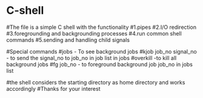 # C-shell
#The file is a simple C shell with the functionality 
#1.pipes 
#2.I/O redirection
#3.foregrounding and backgrounding processes
#4.run common shell commands
#5.sending and handling child signals

#Special commands 
#jobs - To see background jobs
#kjob job_no signal_no - to send the signal_no to job_no in job list in jobs
#overkill -to kill all background jobs
#fg job_no - to foreground background job job_no in jobs list

#the shell considers the starting directory as home directory and works accordingly 
#Thanks for your interest
